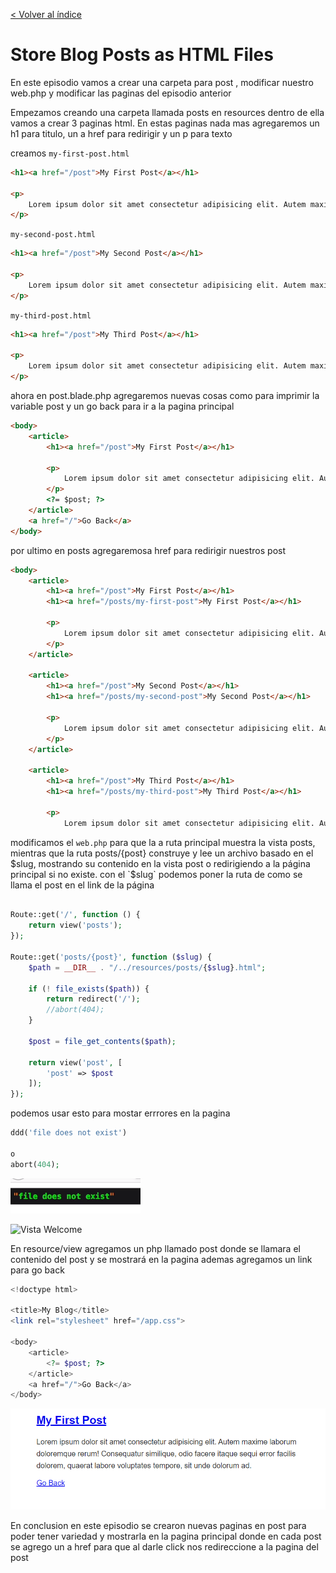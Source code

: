[< Volver al índice](/docs/readme.md)

#  Store Blog Posts as HTML Files

En este episodio vamos a crear una carpeta para post , modificar nuestro web.php y modificar las paginas del episodio anterior

Empezamos creando una carpeta llamada posts en resources dentro de ella vamos a crear 3 paginas html. En estas paginas nada mas agregaremos un h1 para titulo, un a href para redirigir y un p para texto

creamos 
`my-first-post.html`
```html
<h1><a href="/post">My First Post</a></h1>

<p>
    Lorem ipsum dolor sit amet consectetur adipisicing elit. Autem maxime laborum doloremque rerum! Consequatur similique, odio facere itaque sequi error facilis dolorem, quaerat labore voluptates tempore, sit unde dolorum ad.
</p>

```

`my-second-post.html`


```html
<h1><a href="/post">My Second Post</a></h1>

<p>
    Lorem ipsum dolor sit amet consectetur adipisicing elit. Autem maxime laborum doloremque rerum! Consequatur similique, odio facere itaque sequi error facilis dolorem, quaerat labore voluptates tempore, sit unde dolorum ad.
</p>
```

`my-third-post.html`

```html
<h1><a href="/post">My Third Post</a></h1>

<p>
    Lorem ipsum dolor sit amet consectetur adipisicing elit. Autem maxime laborum doloremque rerum! Consequatur similique, odio facere itaque sequi error facilis dolorem, quaerat labore voluptates tempore, sit unde dolorum ad.
</p>
```

ahora en post.blade.php agregaremos nuevas cosas como      <?= $post; ?> para imprimir la variable post y un go back para ir a la pagina principal 

```html
<body>
    <article>
        <h1><a href="/post">My First Post</a></h1>

        <p>
            Lorem ipsum dolor sit amet consectetur adipisicing elit. Autem maxime laborum doloremque rerum! Consequatur similique, odio facere itaque sequi error facilis dolorem, quaerat labore voluptates tempore, sit unde dolorum ad.
        </p>
        <?= $post; ?>
    </article>
    <a href="/">Go Back</a>
</body>
```

por ultimo en posts agregaremosa href para redirigir nuestros post

```html
<body>
    <article>
        <h1><a href="/post">My First Post</a></h1>
        <h1><a href="/posts/my-first-post">My First Post</a></h1>

        <p>
            Lorem ipsum dolor sit amet consectetur adipisicing elit. Autem maxime laborum doloremque rerum! Consequatur similique, odio facere itaque sequi error facilis dolorem, quaerat labore voluptates tempore, sit unde dolorum ad.
        </p>
    </article>

    <article>
        <h1><a href="/post">My Second Post</a></h1>
        <h1><a href="/posts/my-second-post">My Second Post</a></h1>

        <p>
            Lorem ipsum dolor sit amet consectetur adipisicing elit. Autem maxime laborum doloremque rerum! Consequatur similique, odio facere itaque sequi error facilis dolorem, quaerat labore voluptates tempore, sit unde dolorum ad.
        </p>
    </article>

    <article>
        <h1><a href="/post">My Third Post</a></h1>
        <h1><a href="/posts/my-third-post">My Third Post</a></h1>

        <p>
            Lorem ipsum dolor sit amet consectetur adipisicing elit. Autem maxime laborum doloremque rerum! Consequatur similique, odio facere itaque sequi error facilis dolorem, quaerat labore voluptates tempore, sit unde dolorum ad.

```

modificamos el `web.php` para que la a ruta principal muestra la vista posts, mientras que la ruta posts/{post} construye y lee un archivo basado en el $slug, mostrando su contenido en la vista post o redirigiendo a la página principal si no existe. con el `$slug` podemos poner la ruta de como se llama el post en el link de la página
```php

Route::get('/', function () {
    return view('posts');
});

Route::get('posts/{post}', function ($slug) {
    $path = __DIR__ . "/../resources/posts/{$slug}.html";

    if (! file_exists($path)) {
        return redirect('/');
        //abort(404);
    }

    $post = file_get_contents($path);

    return view('post', [
        'post' => $post
    ]);
});

```

podemos usar esto para mostar errrores en la pagina

```php
ddd('file does not exist')

o
abort(404);

```

![Vista Welcome](images/file-does-not.png)

![Vista Welcome](images/404.pngg)


En resource/view agregamos un php llamado post donde se llamara el contenido del post y se mostrará en la pagina ademas agregamos un link para go back
```php
<!doctype html>

<title>My Blog</title>
<link rel="stylesheet" href="/app.css">

<body>
    <article>
        <?= $post; ?>
    </article>
    <a href="/">Go Back</a>
</body>


```

![Vista Welcome](images/ep8.png)


En conclusion en este episodio se crearon nuevas paginas en post para poder tener variedad y mostrarla en la pagina principal donde en cada post se agrego un a href para que al darle click nos redireccione a la pagina del post